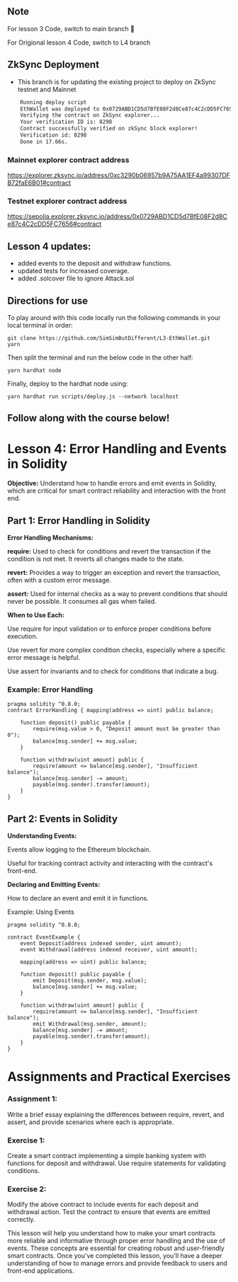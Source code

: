 ## Note

For lesson 3 Code, switch to main branch 🌿

For Origional lesson 4 Code, switch to L4 branch

## ZkSync Deployment

-   This branch is for updating the existing project to deploy on ZkSync testnet and Mainnet

```bash
    Running deploy script
    EthWallet was deployed to 0x0729ABD1CD5d7BfE08F2d8Ce87c4C2cDD5FC7656
    Verifying the contract on ZkSync explorer...
    Your verification ID is: 8298
    Contract successfully verified on zkSync block explorer!
    Verification id: 8298
    Done in 17.66s.
```

### Mainnet explorer contract address

https://explorer.zksync.io/address/0xc3290b06957b9A75AA1EF4a99307DFB72faE6B01#contract

### Testnet explorer contract address

https://sepolia.explorer.zksync.io/address/0x0729ABD1CD5d7BfE08F2d8Ce87c4C2cDD5FC7656#contract

## Lesson 4 updates:

-   added events to the deposit and withdraw functions.
-   updated tests for increased coverage.
-   added .solcover file to ignore Attack.sol

## Directions for use

To play around with this code locally run the following commands in your local terminal in order:

```
git clone https://github.com/SimSimButDifferent/L3-EthWallet.git
yarn
```

Then split the terminal and run the below code in the other half:

```
yarn hardhat node
```

Finally, deploy to the hardhat node using:

```
yarn hardhat run scripts/deploy.js --network localhost
```

## Follow along with the course below!

# Lesson 4: Error Handling and Events in Solidity

**Objective:** Understand how to handle errors and emit events in Solidity, which are critical for smart contract reliability and interaction with the front end.

## Part 1: Error Handling in Solidity

**Error Handling Mechanisms:**

**require:** Used to check for conditions and revert the transaction if the condition is not met. It reverts all changes made to the state.

**revert:** Provides a way to trigger an exception and revert the transaction, often with a custom error message.

**assert:** Used for internal checks as a way to prevent conditions that should never be possible. It consumes all gas when failed.

**When to Use Each:**

Use require for input validation or to enforce proper conditions before execution.

Use revert for more complex condition checks, especially where a specific error message is helpful.

Use assert for invariants and to check for conditions that indicate a bug.

### Example: Error Handling

```solidity
pragma solidity ^0.8.0;
contract ErrorHandling { mapping(address => uint) public balance;

    function deposit() public payable {
        require(msg.value > 0, "Deposit amount must be greater than 0");
        balance[msg.sender] += msg.value;
    }

    function withdraw(uint amount) public {
        require(amount <= balance[msg.sender], "Insufficient balance");
        balance[msg.sender] -= amount;
        payable(msg.sender).transfer(amount);
    }
}
```

## Part 2: Events in Solidity

**Understanding Events:**

Events allow logging to the Ethereum blockchain.

Useful for tracking contract activity and interacting with the contract's front-end.

**Declaring and Emitting Events:**

How to declare an event and emit it in functions.

Example: Using Events

```solidity
pragma solidity ^0.8.0;

contract EventExample {
    event Deposit(address indexed sender, uint amount);
    event Withdrawal(address indexed receiver, uint amount);

    mapping(address => uint) public balance;

    function deposit() public payable {
        emit Deposit(msg.sender, msg.value);
        balance[msg.sender] += msg.value;
    }

    function withdraw(uint amount) public {
        require(amount <= balance[msg.sender], "Insufficient balance");
        emit Withdrawal(msg.sender, amount);
        balance[msg.sender] -= amount;
        payable(msg.sender).transfer(amount);
    }
}
```

# Assignments and Practical Exercises

### Assignment 1:

Write a brief essay explaining the differences between require, revert, and assert, and provide scenarios where each is appropriate.

### Exercise 1:

Create a smart contract implementing a simple banking system with functions for deposit and withdrawal. Use require statements for validating conditions.

### Exercise 2:

Modify the above contract to include events for each deposit and withdrawal action. Test the contract to ensure that events are emitted correctly.

This lesson will help you understand how to make your smart contracts more reliable and informative through proper error handling and the use of events. These concepts are essential for creating robust and user-friendly smart contracts. Once you've completed this lesson, you'll have a deeper understanding of how to manage errors and provide feedback to users and front-end applications.
